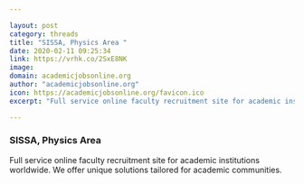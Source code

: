 ```yaml
---

layout: post
category: threads
title: "SISSA, Physics Area "
date: 2020-02-11 09:25:34
link: https://vrhk.co/2SxE8NK
image: 
domain: academicjobsonline.org
author: "academicjobsonline.org"
icon: https://academicjobsonline.org/favicon.ico
excerpt: "Full service online faculty recruitment site for academic institutions worldwide. We offer unique solutions tailored for academic communities."

---
```


### SISSA, Physics Area 

Full service online faculty recruitment site for academic institutions worldwide. We offer unique solutions tailored for academic communities.